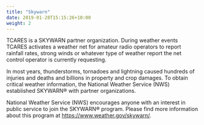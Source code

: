 ```yaml
---
title: "Skywarn"
date: 2019-01-28T15:15:26+10:00
weight: 2
---
```


TCARES is a SKYWARN partner organization.  During weather events TCARES activates a weather net for amateur radio operators to report rainfall rates, strong winds or whatever type of weather report the net control operator is currently requesting.

In most years, thunderstorms, tornadoes and lightning caused hundreds of injuries and deaths and billions in property and crop damages.  To obtain critical weather information, the National Weather Service (NWS) established SKYWARN® with partner organizations.

National Weather Service (NWS) encourages anyone with an interest in public service to join the SKYWARN® program.  Please find more information about this program at https://www.weather.gov/skywarn/.